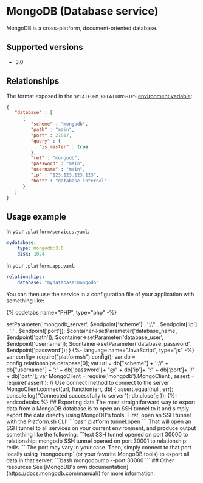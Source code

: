 # MongoDB (Database service)

MongoDB is a cross-platform, document-oriented database.

## Supported versions

* 3.0

## Relationships

The format exposed in the ``$PLATFORM_RELATIONSHIPS`` [environment variable](/development/variables.md#platformsh-provided-variables):

```json
{
   "database" : [
      {
         "scheme" : "mongodb",
         "path" : "main",
         "port" : 27017,
         "query" : {
            "is_master" : true
         },
         "rel" : "mongodb",
         "password" : "main",
         "username" : "main",
         "ip" : "123.123.123.123",
         "host" : "database.internal"
      }
   ]
}
```

## Usage example

In your `.platform/services.yaml`:

```yaml
mydatabase:
    type: mongodb:3.0
    disk: 1024
```

In your `.platform.app.yaml`:

```yaml
relationships:
    database: "mydatabase:mongodb"
```

You can then use the service in a configuration file of your application with something like:

{% codetabs name="PHP", type="php" -%}
<?php
$relationships = getenv('PLATFORM_RELATIONSHIPS');
if (!$relationships) {
  return;
}

$relationships = json_decode(base64_decode($relationships), TRUE);

foreach ($relationships['database'] as $endpoint) {
  if (empty($endpoint['query']['is_master'])) {
    continue;
  }
  $container->setParameter('mongodb_server', $endpoint['scheme'] . '://' . $endpoint['ip'] . ':' . $endpoint['port']);
  $container->setParameter('database_name', $endpoint['path']);
  $container->setParameter('database_user', $endpoint['username']);
  $container->setParameter('database_password', $endpoint['password']);
}
{%- language name="JavaScript", type="js" -%}
var config= require("platformsh").config();
var db = config.relationships.database[0];
var url = db["scheme"] + '://' + db["username"] + ':' + db['password']+ "@" + db['ip']+ ":" + db['port']+ '/' + db['path'];

var MongoClient = require('mongodb').MongoClient
  , assert = require('assert');

// Use connect method to connect to the server
MongoClient.connect(url, function(err, db) {
  assert.equal(null, err);
  console.log("Connected successfully to server");

  db.close();
});
{%- endcodetabs %}

## Exporting data

The most straightforward way to export data from a MongoDB database is to open an SSH tunnel to it and simply export the data directly using MongoDB's tools.  

First, open an SSH tunnel with the Platform.sh CLI:

```bash
platform tunnel:open
```

That will open an SSH tunnel to all services on your current environment, and produce output something like the following:

```text
SSH tunnel opened on port 30000 to relationship: mongodb
SSH tunnel opened on port 30001 to relationship: redis
```

The port may vary in your case.  Then, simply connect to that port locally using `mongodump` (or your favorite MongoDB tools) to export all data in that server:

```bash
mongodbump --port 30000
```

## Other resources

See [MongoDB's own documentation](https://docs.mongodb.com/manual/) for more information.
